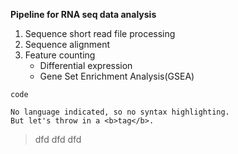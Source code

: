 **Pipeline for RNA seq data analysis**

1. Sequence short read file processing
2. Sequence alignment
3. Feature counting
   * Differential expression 
   * Gene Set Enrichment Analysis(GSEA)

`code`

```
No language indicated, so no syntax highlighting. 
But let's throw in a <b>tag</b>.
```

>dfd
>dfd
>dfd
